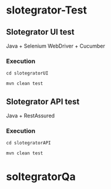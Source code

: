 # slotegrator-Test

## Slotegrator UI test
Java + Selenium WebDriver + Cucumber 

### Execution
```cd slotegratorUI```

```mvn clean test```

## Slotegrator API test
Java + RestAssured

### Execution
```cd slotegratorAPI```

```mvn clean test```

# soltegratorQa
